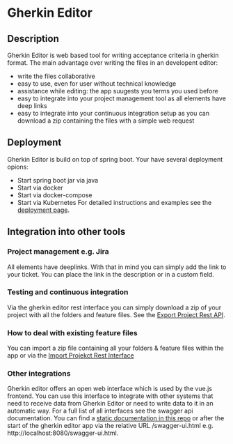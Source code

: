 # Gherkin Editor
## Description
Gherkin Editor is web based tool for writing acceptance criteria in gherkin format. 
The main advantage over writing the files in an developent editor:
- write the files collaborative
- easy to use, even for user without technical knowledge
- assistance while editing: the app suugests you terms you used before
- easy to integrate into your project management tool as all elements have deep links
- easy to integrate into your continuous integration setup as you can download a zip containing the files with a simple web request

## Deployment
Gherkin Editor is build on top of spring boot. Your have several deployment opions:
- Start spring boot jar via java
- Start via docker
- Start via docker-compose
- Start via Kubernetes 
For detailed instructions and examples see the [deployment page](deployment/README.md).

## Integration into other tools
### Project management e.g. Jira
All elements have deeplinks. With that in mind you can simply add the link to your ticket. You can place the link in the description or in a custom field.

### Testing and continuous integration
Via the gherkin editor rest interface you can simply download a zip of your project with all the folders and feature files. See the [Export Project Rest API](https://htmlpreview.github.io/?https://github.com/KobeTwo/gherkin-editor/blob/master/swagger/index.html#exportProjectUsingGET).

### How to deal with existing feature files
You can import a zip file containing all your folders & feature files within the app or via the [Import Projekct Rest Interface](https://htmlpreview.github.io/?https://github.com/KobeTwo/gherkin-editor/blob/master/swagger/index.html#importProjectUsingPOST)

### Other integrations
Gherkin editor offers an open web interface which is used by the vue.js frontend. You can use this interface to integrate with other systems that need to receive data from Gherkin Editor or need to write data to it in an automatic way.
For a full list of all interfaces see the swagger api documentation. You can find a [static documentation in this repo](https://htmlpreview.github.io/?https://github.com/KobeTwo/gherkin-editor/blob/master/swagger/index.html) or after the start of the gherkin editor app via the relative URL /swagger-ui.html e.g. http://localhost:8080/swagger-ui.html.

